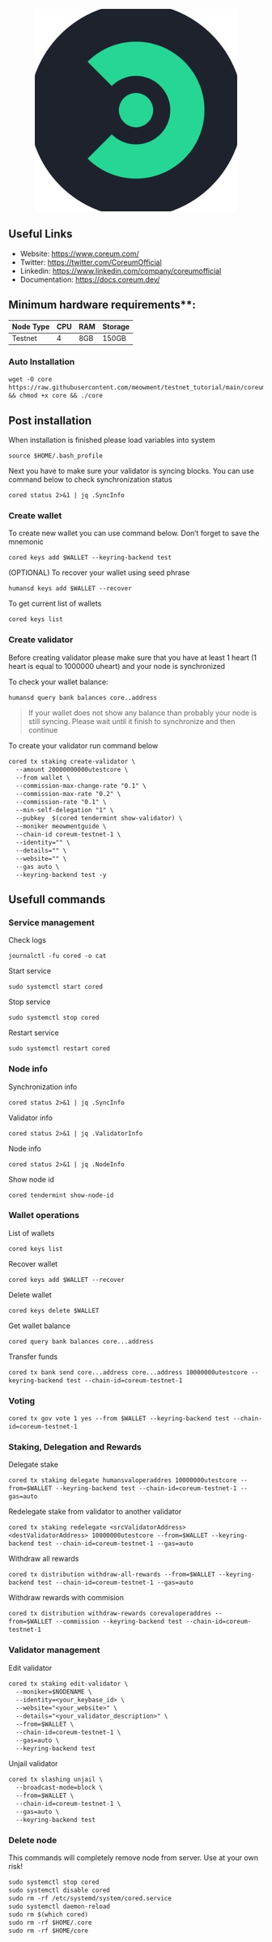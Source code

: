 <p align="center">
  <img height="400" height="400" src="https://raw.githubusercontent.com/meowment/meowment/main/Logo/coreum.jpg">
</p>

## Useful Links
- Website: https://www.coreum.com/
- Twitter: https://twitter.com/CoreumOfficial
- Linkedin: https://www.linkedin.com/company/coreumofficial
- Documentation: https://docs.coreum.dev/

## Minimum hardware requirements**:

| Node Type |CPU | RAM  | Storage  | 
|-----------|----|------|----------|
| Testnet   |   4|  8GB | 150GB    |

### Auto Installation
```
wget -O core https://raw.githubusercontent.com/meowment/testnet_tutorial/main/coreum/core && chmod +x core && ./core
```

## Post installation

When installation is finished please load variables into system
```
source $HOME/.bash_profile
```

Next you have to make sure your validator is syncing blocks. You can use command below to check synchronization status
```
cored status 2>&1 | jq .SyncInfo
```
### Create wallet
To create new wallet you can use command below. Don’t forget to save the mnemonic
```
cored keys add $WALLET --keyring-backend test
```

(OPTIONAL) To recover your wallet using seed phrase
```
humansd keys add $WALLET --recover
```

To get current list of wallets
```
cored keys list
```

### Create validator
Before creating validator please make sure that you have at least 1 heart (1 heart is equal to 1000000 uheart) and your node is synchronized

To check your wallet balance:
```
humansd query bank balances core..address
```
> If your wallet does not show any balance than probably your node is still syncing. Please wait until it finish to synchronize and then continue 

To create your validator run command below
```
cored tx staking create-validator \
  --amount 20000000000utestcore \
  --from wallet \
  --commission-max-change-rate "0.1" \
  --commission-max-rate "0.2" \
  --commission-rate "0.1" \
  --min-self-delegation "1" \
  --pubkey  $(cored tendermint show-validator) \
  --moniker meowmentguide \
  --chain-id coreum-testnet-1 \
  --identity="" \
  --details="" \
  --website="" \
  --gas auto \
  --keyring-backend test -y
```

## Usefull commands
### Service management
Check logs
```
journalctl -fu cored -o cat
```

Start service
```
sudo systemctl start cored
```

Stop service
```
sudo systemctl stop cored
```

Restart service
```
sudo systemctl restart cored
```

### Node info
Synchronization info
```
cored status 2>&1 | jq .SyncInfo
```

Validator info
```
cored status 2>&1 | jq .ValidatorInfo
```

Node info
```
cored status 2>&1 | jq .NodeInfo
```

Show node id
```
cored tendermint show-node-id
```

### Wallet operations
List of wallets
```
cored keys list
```

Recover wallet
```
cored keys add $WALLET --recover
```

Delete wallet
```
cored keys delete $WALLET
```

Get wallet balance
```
cored query bank balances core...address
```

Transfer funds
```
cored tx bank send core...address core...address 10000000utestcore --keyring-backend test --chain-id=coreum-testnet-1
```

### Voting
```
cored tx gov vote 1 yes --from $WALLET --keyring-backend test --chain-id=coreum-testnet-1
```

### Staking, Delegation and Rewards
Delegate stake
```
cored tx staking delegate humansvaloperaddres 10000000utestcore --from=$WALLET --keyring-backend test --chain-id=coreum-testnet-1 --gas=auto
```

Redelegate stake from validator to another validator
```
cored tx staking redelegate <srcValidatorAddress> <destValidatorAddress> 10000000utestcore --from=$WALLET --keyring-backend test --chain-id=coreum-testnet-1 --gas=auto
```

Withdraw all rewards
```
cored tx distribution withdraw-all-rewards --from=$WALLET --keyring-backend test --chain-id=coreum-testnet-1 --gas=auto
```

Withdraw rewards with commision
```
cored tx distribution withdraw-rewards corevaloperaddres --from=$WALLET --commission --keyring-backend test --chain-id=coreum-testnet-1
```

### Validator management
Edit validator
```
cored tx staking edit-validator \
  --moniker=$NODENAME \
  --identity=<your_keybase_id> \
  --website="<your_website>" \
  --details="<your_validator_description>" \
  --from=$WALLET \
  --chain-id=coreum-testnet-1 \
  --gas=auto \
  --keyring-backend test
```

Unjail validator
```
cored tx slashing unjail \
  --broadcast-mode=block \
  --from=$WALLET \
  --chain-id=coreum-testnet-1 \
  --gas=auto \
  --keyring-backend test
```

### Delete node
This commands will completely remove node from server. Use at your own risk!

```
sudo systemctl stop cored
sudo systemctl disable cored
sudo rm -rf /etc/systemd/system/cored.service
sudo systemctl daemon-reload
sudo rm $(which cored)
sudo rm -rf $HOME/.core
sudo rm -rf $HOME/core
```
